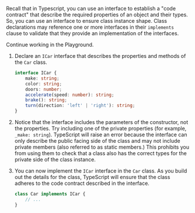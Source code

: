 Recall that in Typescript, you can use an interface to establish a "code contract" that describe the required properties of an object and their types. So, you can use an interface to ensure class instance shape. Class declarations may reference one or more interfaces in their `implements` clause to validate that they provide an implementation of the interfaces.

Continue working in the Playground.

1. Declare an `ICar` interface that describes the properties and methods of the `Car` class.

    ```typescript
    interface ICar {
        make: string;
        color: string;
        doors: number;
        accelerate(speed: number): string;
        brake(): string;
        turn(direction: 'left' | 'right'): string;
    }
    ```


2. Notice that the interface includes the parameters of the constructor, not the properties. Try including one of the private properties (for example, `_make: string`). TypeScript will raise an error because the interface can only describe the public facing side of the class and may not include private members (also referred to as static members.) This prohibits you from using them to check that a class also has the correct types for the private side of the class instance.
3. You can now implement the `ICar` interface in the `Car` class. As you build out the details for the class, TypeScript will ensure that the class adheres to the code contract described in the interface.

    ```typescript
    class Car implements ICar {
        // ...
    }
    ```

